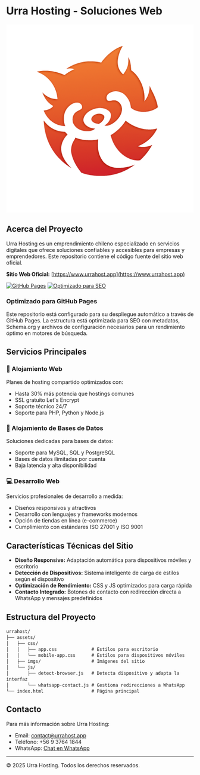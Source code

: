 # Urra Hosting - Soluciones Web

![Urra Hosting Logo](assets/imgs/logo.png)

## Acerca del Proyecto

Urra Hosting es un emprendimiento chileno especializado en servicios digitales que ofrece soluciones confiables y accesibles para empresas y emprendedores. Este repositorio contiene el código fuente del sitio web oficial.

**Sitio Web Oficial:** [https://www.urrahost.app](https://www.urrahost.app)

[![GitHub Pages](https://img.shields.io/badge/GitHub%20Pages-Publicado-blue)](https://www.urrahost.app)
[![Optimizado para SEO](https://img.shields.io/badge/SEO-Optimizado-green)](https://www.urrahost.app)

### Optimizado para GitHub Pages

Este repositorio está configurado para su despliegue automático a través de GitHub Pages. La estructura está optimizada para SEO con metadatos, Schema.org y archivos de configuración necesarios para un rendimiento óptimo en motores de búsqueda.

## Servicios Principales

### 🚀 Alojamiento Web
Planes de hosting compartido optimizados con:
- Hasta 30% más potencia que hostings comunes
- SSL gratuito Let's Encrypt
- Soporte técnico 24/7
- Soporte para PHP, Python y Node.js

### 💾 Alojamiento de Bases de Datos
Soluciones dedicadas para bases de datos:
- Soporte para MySQL, SQL y PostgreSQL
- Bases de datos ilimitadas por cuenta
- Baja latencia y alta disponibilidad

### 💻 Desarrollo Web
Servicios profesionales de desarrollo a medida:
- Diseños responsivos y atractivos
- Desarrollo con lenguajes y frameworks modernos
- Opción de tiendas en línea (e-commerce)
- Cumplimiento con estándares ISO 27001 y ISO 9001

## Características Técnicas del Sitio

- **Diseño Responsive:** Adaptación automática para dispositivos móviles y escritorio
- **Detección de Dispositivos:** Sistema inteligente de carga de estilos según el dispositivo
- **Optimización de Rendimiento:** CSS y JS optimizados para carga rápida
- **Contacto Integrado:** Botones de contacto con redirección directa a WhatsApp y mensajes predefinidos

## Estructura del Proyecto

```
urrahost/
├── assets/
│   ├── css/
│   │   ├── app.css             # Estilos para escritorio
│   │   └── mobile-app.css      # Estilos para dispositivos móviles
│   ├── imgs/                   # Imágenes del sitio
│   └── js/
│       ├── detect-browser.js   # Detecta dispositivo y adapta la interfaz
│       └── whatsapp-contact.js # Gestiona redirecciones a WhatsApp
└── index.html                  # Página principal
```

## Contacto

Para más información sobre Urra Hosting:
- Email: contact@urrahost.app
- Teléfono: +56 9 3764 1844
- WhatsApp: [Chat en WhatsApp](https://wa.me/56937641844)

---

&copy; 2025 Urra Hosting. Todos los derechos reservados.
